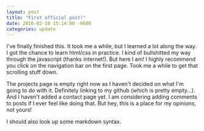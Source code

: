 ```yaml
---
layout: post
title: "First official post!"
date: 2016-02-18 15:14:00 -0600
categories: update
---
```


I've finally finished this. It took me a while, but I learned a lot along the way. I got the chance to learn html/css in practice. I kind of bullshitted my way through the javascript (thanks internet!). But here I am! I highly recommend you click on the navigation bar on the first page. Took me a while to get that scrolling stuff down.


The projects page is empty right now as I haven't decided on what I'm going to do with it. Definitely linking to my github (which is pretty empty...). And I haven't added a contact page yet. I am considering adding comments to posts if I ever feel like doing that. But hey, this is a place for my opinions, not yours!


I should also look up some markdown syntax.
